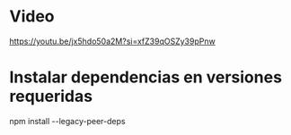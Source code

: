 # Video

https://youtu.be/jx5hdo50a2M?si=xfZ39qOSZy39pPnw

# Instalar dependencias en versiones requeridas

npm install --legacy-peer-deps



